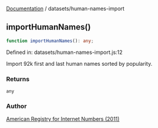 [Documentation](../modules.md) / datasets/human-names-import

## importHumanNames()

```ts
function importHumanNames(): any;
```

Defined in: datasets/human-names-import.js:12

Import 92k  first and last human names sorted by popularity.

### Returns

`any`

### Author

[American Registry for Internet Numbers
(2011)](https://github.com/arineng/arincli/tree/master/lib)
